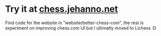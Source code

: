 # Try it at [chess.jehanno.net](http://chess.jehanno.net)

Find code for the website in "website/better-chess-com", the rest is experiment on  improving chess.com UI but I ultimatly moved to Lichess :D
